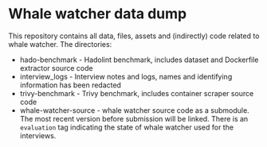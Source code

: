 # Whale watcher data dump

This repository contains all data, files, assets and (indirectly) code related to whale watcher.
The directories:
- hado-benchmark - Hadolint benchmark, includes dataset and Dockerfile extractor source code
- interview_logs - Interview notes and logs, names and identifying information has been redacted
- trivy-benchmark - Trivy benchmark, includes container scraper source code
- whale-watcher-source - whale watcher source code as a submodule. The most recent version before submission will be linked. There is an `evaluation` tag indicating the state of whale watcher used for the interviews.

